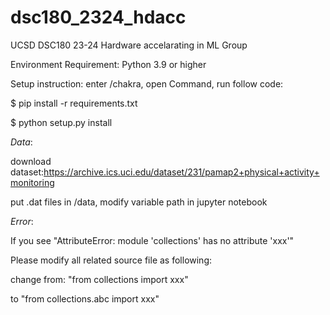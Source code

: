 # dsc180_2324_hdacc
UCSD DSC180 23-24 Hardware accelarating in ML Group


Environment Requirement: Python 3.9 or higher

Setup instruction:
enter /chakra, open Command, run follow code:

$ pip install -r requirements.txt

$ python setup.py install

$Data:$

download dataset:https://archive.ics.uci.edu/dataset/231/pamap2+physical+activity+monitoring

put .dat files in /data, modify variable path in jupyter notebook


$Error:$

If you see "AttributeError: module 'collections' has no attribute 'xxx'"

Please modify all related source file as following:

change from: "from collections import xxx"

to           "from collections.abc import xxx"
